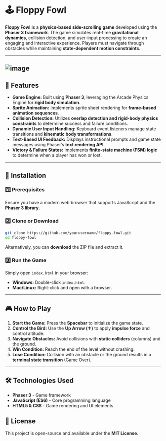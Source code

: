 # 🕹 Floppy Fowl

**Floppy Fowl** is a **physics-based side-scrolling game** developed using the **Phaser 3 framework**. The game simulates real-time **gravitational dynamics**, collision detection, and user-input processing to create an engaging and interactive experience. Players must navigate through obstacles while maintaining **state-dependent motion constraints**.

---
![image](https://github.com/user-attachments/assets/26b97ad8-ba18-49fd-85ae-08f660e22b78)
---

## 📌 Features

- **Game Engine:** Built using **Phaser 3**, leveraging the Arcade Physics Engine for **rigid body simulation**.
- **Sprite Animation:** Implements sprite sheet rendering for **frame-based animation sequences**.
- **Collision Detection:** Utilizes **overlap detection and rigid-body physics constraints** to determine success and failure conditions.
- **Dynamic User Input Handling:** Keyboard event listeners manage state transitions and **kinematic body transformations**.
- **Text-Based UI Feedback:** Displays instructional prompts and game state messages using Phaser’s **text rendering API**.
- **Victory & Failure States:** Implements **finite-state machine (FSM) logic** to determine when a player has won or lost.

---

## 🔧 Installation

### **1️⃣ Prerequisites**
Ensure you have a modern web browser that supports JavaScript and the **Phaser 3 library**.

### **2️⃣ Clone or Download**
```bash
git clone https://github.com/yourusername/floppy-fowl.git
cd floppy-fowl
```
Alternatively, you can **download** the ZIP file and extract it.

### **3️⃣ Run the Game**
Simply open `index.html` in your browser:
- **Windows:** Double-click `index.html`.
- **Mac/Linux:** Right-click and open with a browser.

---

## 🎮 How to Play

1. **Start the Game:** Press the **Spacebar** to initialize the game state.
2. **Control the Bird:** Use the **Up Arrow (↑)** to apply **impulse force** and control altitude.
3. **Navigate Obstacles:** Avoid collisions with **static colliders** (columns) and the ground.
4. **Win Condition:** Reach the end of the level without crashing.
5. **Lose Condition:** Collision with an obstacle or the ground results in a **terminal state transition** (Game Over).

---

## 🛠️ Technologies Used

- **Phaser 3** - Game framework
- **JavaScript (ES6)** - Core programming language
- **HTML5 & CSS** - Game rendering and UI elements

## 📜 License

This project is open-source and available under the **MIT License**.
